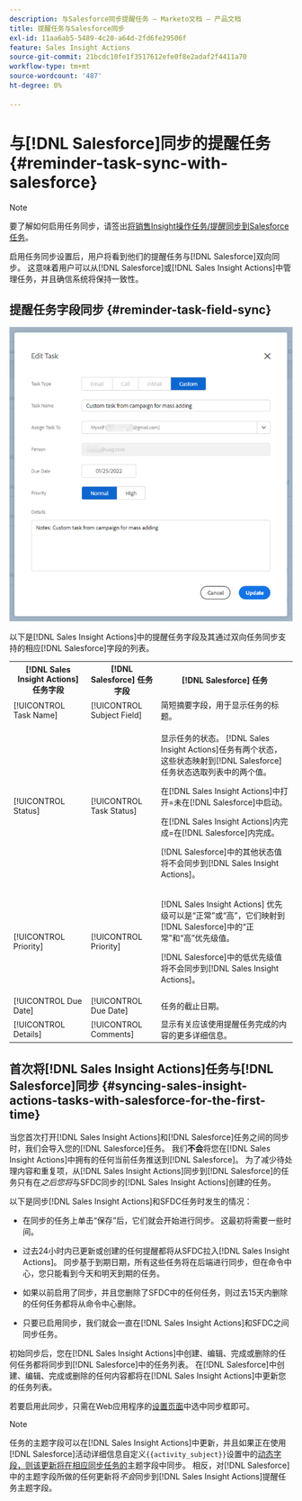 ```yaml
---
description: 与Salesforce同步提醒任务 — Marketo文档 — 产品文档
title: 提醒任务与Salesforce同步
exl-id: 11aa6ab5-5489-4c20-a64d-2fd6fe29506f
feature: Sales Insight Actions
source-git-commit: 21bcdc10fe1f3517612efe0f8e2adaf2f4411a70
workflow-type: tm+mt
source-wordcount: '487'
ht-degree: 0%

---
```


# 与[!DNL Salesforce]同步的提醒任务 {#reminder-task-sync-with-salesforce}

>[!NOTE]
>
>要了解如何启用任务同步，请签出[将销售Insight操作任务/提醒同步到Salesforce任务](/help/marketo/product-docs/marketo-sales-insight/actions/crm/salesforce-integration/sync-sales-activities-to-salesforce.md#sync-sales-insight-actions-tasks-reminders-to-salesforce-tasks)。

启用任务同步设置后，用户将看到他们的提醒任务与[!DNL Salesforce]双向同步。 这意味着用户可以从[!DNL Salesforce]或[!DNL Sales Insight Actions]中管理任务，并且确信系统将保持一致性。

## 提醒任务字段同步 {#reminder-task-field-sync}

![](assets/reminder-task-sync-with-salesforce-1.png)

以下是[!DNL Sales Insight Actions]中的提醒任务字段及其通过双向任务同步支持的相应[!DNL Salesforce]字段的列表。

<table>
 <tr>
  <th>[!DNL Sales Insight Actions] 任务字段</th>
  <th>[!DNL Salesforce] 任务字段</th>
  <th>[!DNL Salesforce] 任务</th>
 </tr>
 <tr>
  <td>[!UICONTROL Task Name]</td>
  <td>[!UICONTROL Subject Field]</td>
  <td>简短摘要字段，用于显示任务的标题。</td>
 </tr>
 <tr>
  <td>[!UICONTROL Status]</td>
  <td>[!UICONTROL Task Status]</td>
  <td><p>显示任务的状态。 [!DNL Sales Insight Actions]任务有两个状态，这些状态映射到[!DNL Salesforce]任务状态选取列表中的两个值。</p>
  <p>在[!DNL Sales Insight Actions]中打开=未在[!DNL Salesforce]中启动。</p>
  <p>在[!DNL Sales Insight Actions]内完成=在[!DNL Salesforce]内完成。</p>
  <p>[!DNL Salesforce]中的其他状态值将不会同步到[!DNL Sales Insight Actions]。</p></td>
 </tr>
 <tr>
  <td>[!UICONTROL Priority]</td>
  <td>[!UICONTROL Priority]</td>
  <td><p>[!DNL Sales Insight Actions] 优先级可以是“正常”或“高”，它们映射到[!DNL Salesforce]中的“正常”和“高”优先级值。</p>
  <p>[!DNL Salesforce]中的低优先级值将不会同步到[!DNL Sales Insight Actions]。</p></td>
 </tr>
 <tr>
  <td>[!UICONTROL Due Date]</td>
  <td>[!UICONTROL Due Date]</td>
  <td>任务的截止日期。</td>
 </tr>
 <tr>
  <td>[!UICONTROL Details]</td>
  <td>[!UICONTROL Comments]</td>
  <td>显示有关应该使用提醒任务完成的内容的更多详细信息。</td>
 </tr>
</table>

## 首次将[!DNL Sales Insight Actions]任务与[!DNL Salesforce]同步 {#syncing-sales-insight-actions-tasks-with-salesforce-for-the-first-time}

当您首次打开[!DNL Sales Insight Actions]和[!DNL Salesforce]任务之间的同步时，我们会导入您的[!DNL Salesforce]任务。 我们&#x200B;**不会**&#x200B;将您在[!DNL Sales Insight Actions]中拥有的任何当前任务推送到[!DNL Salesforce]。 为了减少待处理内容和重复项，从[!DNL Sales Insight Actions]同步到[!DNL Salesforce]的任务只有在&#x200B;*之后您将*&#x200B;与SFDC同步的[!DNL Sales Insight Actions]创建的任务。

以下是同步[!DNL Sales Insight Actions]和SFDC任务时发生的情况：

* 在同步的任务上单击“保存”后，它们就会开始进行同步。 这最初将需要一些时间。

* 过去24小时内已更新或创建的任何提醒都将从SFDC拉入[!DNL Sales Insight Actions]。 同步基于到期日期，所有这些任务将在后端进行同步，但在命令中心，您只能看到今天和明天到期的任务。

* 如果以前启用了同步，并且您删除了SFDC中的任何任务，则过去15天内删除的任何任务都将从命令中心删除。

* 只要已启用同步，我们就会一直在[!DNL Sales Insight Actions]和SFDC之间同步任务。

初始同步后，您在[!DNL Sales Insight Actions]中创建、编辑、完成或删除的任何任务都将同步到[!DNL Salesforce]中的任务列表。 在[!DNL Salesforce]中创建、编辑、完成或删除的任何内容都将在[!DNL Sales Insight Actions]中更新您的任务列表。

若要启用此同步，只需在Web应用程序的[设置页面](https://toutapp.com/login)中选中同步框即可。

>[!NOTE]
>
>任务的主题字段可以在[!DNL Sales Insight Actions]中更新，并且如果正在使用[!DNL Salesforce]活动详细信息自定义`{{activity_subject}}`设置中的[动态字段，则该更新将在相应同步任务的](/help/marketo/product-docs/marketo-sales-insight/actions/crm/salesforce-integration/configure-salesforce-activity-detail-customization.md)主题字段中同步。 相反，对[!DNL Salesforce]中的主题字段所做的任何更新将&#x200B;*不会*&#x200B;同步到[!DNL Sales Insight Actions]提醒任务主题字段。
